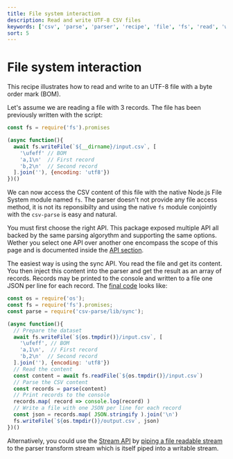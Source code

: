 ```yaml
---
title: File system interaction
description: Read and write UTF-8 CSV files 
keywords: ['csv', 'parse', 'parser', 'recipe', 'file', 'fs', 'read', 'write', 'utf8', 'utf-8', 'bom']
sort: 5
---
```


# File system interaction

This recipe illustrates how to read and write to an UTF-8 file with a byte order mark (BOM).

Let's assume we are reading a file with 3 records. The file has been previously
written with the script:

```js
const fs = require('fs').promises

(async function(){
  await fs.writeFile(`${__dirname}/input.csv`, [
    '\ufeff' // BOM
    'a,1\n'  // First record
    'b,2\n'  // Second record
  ].join(''), {encoding: 'utf8'})
})()
```

We can now access the CSV content of this file with the native Node.js File System module named `fs`. The parser doesn't not provide any file access method, it is not its reponsibilty and using the native `fs` module conjointly with the `csv-parse` is easy and natural.

You must first choose the right API. This package exposed multiple API all backed by the same parsing algorythm and supporting the same options. Wether you select one API over another one encompass the scope of this page and is documented inside the [API section]('/parse/api/').

The easiest way is using the sync API. You read the file and get its content. You then inject this content into the parser and get the result as an array of records. Records may be printed to the console and written to a file one JSON per line for each record. The [final code](https://github.com/adaltas/node-csv-parse/blob/master/samples/recipes.file.js) looks like:

```js
const os = require('os');
const fs = require('fs').promises;
const parse = require('csv-parse/lib/sync');

(async function(){
  // Prepare the dataset
  await fs.writeFile(`${os.tmpdir()}/input.csv`, [
    '\ufeff', // BOM
    'a,1\n',  // First record
    'b,2\n'  // Second record
  ].join(''), {encoding: 'utf8'})
  // Read the content
  const content = await fs.readFile(`${os.tmpdir()}/input.csv`)
  // Parse the CSV content
  const records = parse(content)
  // Print records to the console
  records.map( record => console.log(record) )
  // Write a file with one JSON per line for each record
  const json = records.map( JSON.stringify ).join('\n')
  fs.writeFile(`${os.tmpdir()}/output.csv`, json)
})()
```

Alternatively, you could use the [Stream API](/parse/api/stream/) by [piping a file readable stream](/parse/recipes/stream_pipe/) to the parser transform stream which is itself piped into a writable stream.
